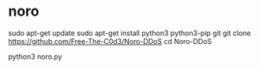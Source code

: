 # noro

sudo apt-get update
sudo apt-get install python3 python3-pip git
git clone https://github.com/Free-The-C0d3/Noro-DDoS
cd Noro-DDoS

python3 noro.py

